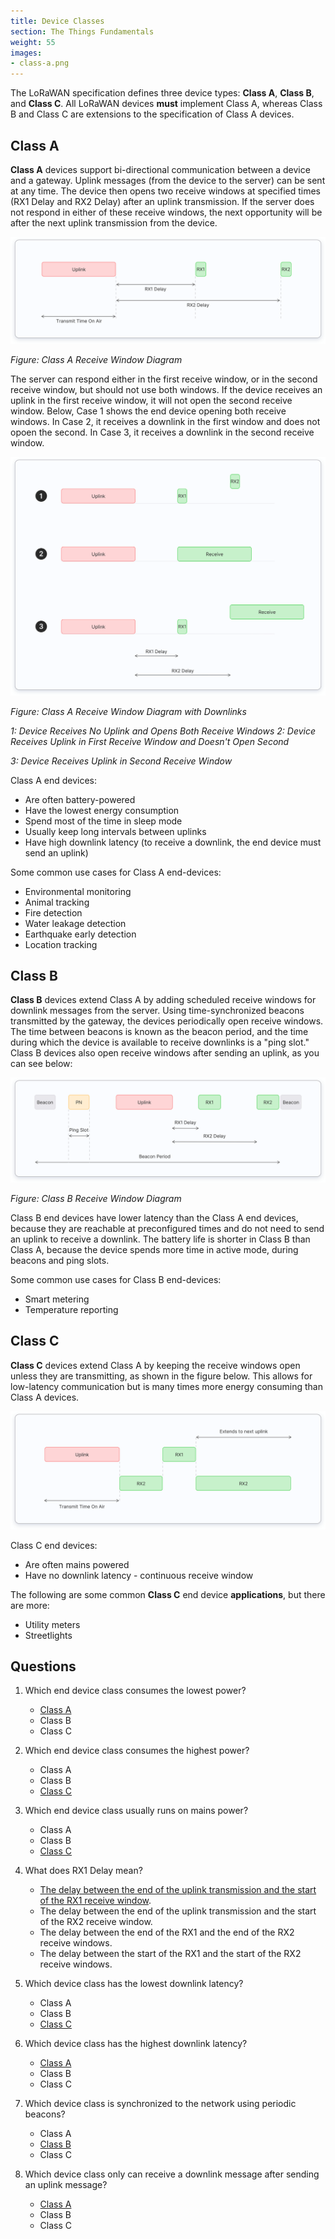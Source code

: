 ```yaml
---
title: Device Classes
section: The Things Fundamentals
weight: 55
images:
- class-a.png
---
```


The LoRaWAN specification defines three device types: **Class A**, **Class B**, and **Class C**. All LoRaWAN devices **must** implement Class A, whereas Class B and Class C are extensions to the specification of Class A devices.

## Class A

**Class A** devices support bi-directional communication between a device and a gateway. Uplink messages (from the device to the server) can be sent at any time. The device then opens two receive windows at specified times (RX1 Delay and RX2 Delay) after an uplink transmission. If the server does not respond in either of these receive windows, the next opportunity will be after the next uplink transmission from the device.

![Class A Receive Windows](class-a.png)

_Figure: Class A Receive Window Diagram_

The server can respond either in the first receive window, or in the second receive window, but should not use both windows. If the device receives an uplink in the first receive window, it will not open the second receive window. Below, Case 1 shows the end device opening both receive windows. In Case 2, it receives a downlink in the first window and does not opoen the second. In Case 3, it receives a downlink in the second receive window.

![Class A Receive Windows](class-a-alt.png)

_Figure: Class A Receive Window Diagram with Downlinks_

_1: Device Receives No Uplink and Opens Both Receive Windows_
_2: Device Receives Uplink in First Receive Window and Doesn't Open Second_

_3: Device Receives Uplink in Second Receive Window_

Class A end devices:

*   Are often battery-powered
*   Have the lowest energy consumption
*   Spend most of the time in sleep mode
*   Usually keep long intervals between uplinks
*   Have high downlink latency (to receive a downlink, the end device must send an uplink)

Some common use cases for Class A end-devices:

*   Environmental monitoring
*   Animal tracking
*   Fire detection
*   Water leakage detection
*   Earthquake early detection
*   Location tracking

## Class B

**Class B** devices extend Class A by adding scheduled receive windows for downlink messages from the server. Using time-synchronized beacons transmitted by the gateway, the devices periodically open receive windows. The time between beacons is known as the beacon period, and the time during which the device is available to receive downlinks is a "ping slot." Class B devices also open receive windows after sending an uplink, as you can see below:

![Class B Receive Windows](class-b.png)

_Figure: Class B Receive Window Diagram_

Class B end devices have lower latency than the Class A end devices, because they are reachable at preconfigured times and do not need to send an uplink to receive a downlink. The battery life is shorter in Class B than Class A, because the device spends more time in active mode, during beacons and ping slots. 

Some common use cases for Class B end-devices:

*   Smart metering
*   Temperature reporting

## Class C

**Class C** devices extend Class A by keeping the receive windows open unless they are transmitting, as shown in the figure below. This allows for low-latency communication but is many times more energy consuming than Class A devices.

![Class C Receive Windows](class-c.png)

Class C end devices:

*   Are often mains powered
*   Have no downlink latency - continuous receive window

The following are some common **Class C** end device **applications**, but there are more:

*   Utility meters
*   Streetlights

##  Questions

1. Which end device class consumes the lowest power?
   - <span style="text-decoration:underline;">Class A</span>
   - Class B
   - Class C
   
   
2. Which end device class consumes the highest power?
   - Class A
   - Class B
   - <span style="text-decoration:underline;">Class C</span>
   
   
3. Which end device class usually runs on mains power?
   - Class A
   - Class B
   - <span style="text-decoration:underline;">Class C</span>
   
   
4. What does RX1 Delay mean?
   - <span style="text-decoration:underline;">The delay between the end of the uplink transmission and the start of the RX1 receive window</span>.
   - The delay between the end of the uplink transmission and the start of the RX2 receive window.
   - The delay between the end of the RX1 and the end of the RX2 receive windows.
   - The delay between the start of the RX1 and the start of the RX2 receive windows.
   
   
5. Which device class has the lowest downlink latency?
   - Class A
   - Class B
   - <span style="text-decoration:underline;">Class C</span>
   
   
6. Which device class has the highest downlink latency?
   - <span style="text-decoration:underline;">Class A</span>
   - Class B
   - Class C
   
   
7. Which device class is synchronized to the network using periodic beacons?
   - Class A
   - <span style="text-decoration:underline;">Class B</span>
   - Class C
   
   
8. Which device class only can receive a downlink message after sending an uplink message?
   - <span style="text-decoration:underline;">Class A</span>
   - Class B
   - Class C
